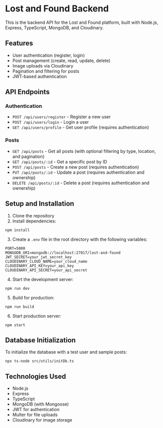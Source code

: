 # Lost and Found Backend

This is the backend API for the Lost and Found platform, built with Node.js, Express, TypeScript, MongoDB, and Cloudinary.

## Features

- User authentication (register, login)
- Post management (create, read, update, delete)
- Image uploads via Cloudinary
- Pagination and filtering for posts
- JWT-based authentication

## API Endpoints

### Authentication
- `POST /api/users/register` - Register a new user
- `POST /api/users/login` - Login a user
- `GET /api/users/profile` - Get user profile (requires authentication)

### Posts
- `GET /api/posts` - Get all posts (with optional filtering by type, location, and pagination)
- `GET /api/posts/:id` - Get a specific post by ID
- `POST /api/posts` - Create a new post (requires authentication)
- `PUT /api/posts/:id` - Update a post (requires authentication and ownership)
- `DELETE /api/posts/:id` - Delete a post (requires authentication and ownership)

## Setup and Installation

1. Clone the repository
2. Install dependencies:
```
npm install
```

3. Create a `.env` file in the root directory with the following variables:
```
PORT=5000
MONGODB_URI=mongodb://localhost:27017/lost-and-found
JWT_SECRET=your_jwt_secret_key
CLOUDINARY_CLOUD_NAME=your_cloud_name
CLOUDINARY_API_KEY=your_api_key
CLOUDINARY_API_SECRET=your_api_secret
```

4. Start the development server:
```
npm run dev
```

5. Build for production:
```
npm run build
```

6. Start production server:
```
npm start
```

## Database Initialization

To initialize the database with a test user and sample posts:

```
npx ts-node src/utils/initDb.ts
```

## Technologies Used

- Node.js
- Express
- TypeScript
- MongoDB (with Mongoose)
- JWT for authentication
- Multer for file uploads
- Cloudinary for image storage 